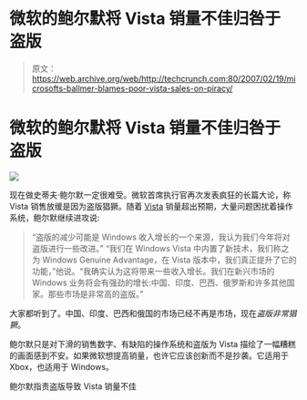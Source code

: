 # 微软的鲍尔默将 Vista 销量不佳归咎于盗版

> 原文：<https://web.archive.org/web/http://techcrunch.com:80/2007/02/19/microsofts-ballmer-blames-poor-vista-sales-on-piracy/>

# 微软的鲍尔默将 Vista 销量不佳归咎于盗版

![](img/7a3743c505bf86435c5cbcf82541fc06.png)

现在做史蒂夫·鲍尔默一定很难受。微软首席执行官再次发表疯狂的长篇大论，称 Vista 销售放缓是因为盗版猖獗。随着 [Vista](https://web.archive.org/web/20210302022106/http://crunchgear.com/2007/01/30/a-copy-of-windows-vista-ultimate-and-his-boy/) 销量超出预期，大量问题困扰着操作系统，鲍尔默继续进攻说:

> “盗版的减少可能是 Windows 收入增长的一个来源，我认为我们今年将对盗版进行一些改进。”
> “我们在 Windows Vista 中内置了新技术，我们称之为 Windows Genuine Advantage，在 Vista 版本中，我们真正提升了它的功能，”他说。“我确实认为这将带来一些收入增长。我们在新兴市场的 Windows 业务将会有强劲的增长:中国、印度、巴西、俄罗斯和许多其他国家。那些市场是非常高的盗版。”

大家都听到了。中国、印度、巴西和俄国的市场已经不再是市场，现在*盗版非常猖獗*。

鲍尔默只是对下滑的销售数字、有缺陷的操作系统和盗版为 Vista 描绘了一幅糟糕的画面感到不安。如果微软想提高销量，也许它应该创新而不是抄袭。它适用于 Xbox，也适用于 Windows。

鲍尔默指责盗版导致 Vista 销量不佳